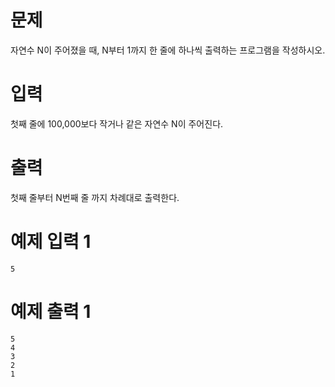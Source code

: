 # 문제

자연수 N이 주어졌을 때, N부터 1까지 한 줄에 하나씩 출력하는 프로그램을 작성하시오.

# 입력

첫째 줄에 100,000보다 작거나 같은 자연수 N이 주어진다.

# 출력

첫째 줄부터 N번째 줄 까지 차례대로 출력한다.

# 예제 입력 1

```
5
```

# 예제 출력 1

```
5
4
3
2
1
```

